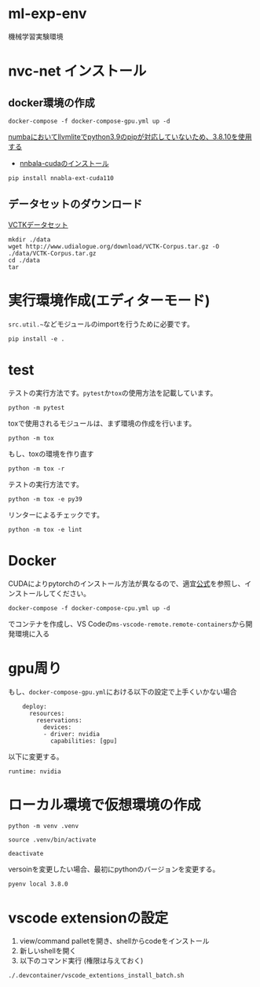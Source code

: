 # ml-exp-env
機械学習実験環境

# nvc-net インストール

## docker環境の作成

```
docker-compose -f docker-compose-gpu.yml up -d
```

[numbaにおいてllvmliteでpython3.9のpipが対応していないため、3.8.10を使用する](https://github.com/numba/llvmlite/issues/621#issuecomment-727142311)

- [nnbala-cudaのインストール](https://nnabla.readthedocs.io/en/latest/python/pip_installation_cuda.html)

```
pip install nnabla-ext-cuda110
```

## データセットのダウンロード

[VCTKデータセット](http://www.udialogue.org/ja/download-ja/cstr-vctk-corpus.html)

```
mkdir ./data
wget http://www.udialogue.org/download/VCTK-Corpus.tar.gz -O ./data/VCTK-Corpus.tar.gz
cd ./data
tar 
```

# 実行環境作成(エディターモード)

`src.util.~`などモジュールのimportを行うために必要です。

```
pip install -e .
```

# test

テストの実行方法です。`pytest`か`tox`の使用方法を記載しています。

```
python -m pytest
```

toxで使用されるモジュールは、まず環境の作成を行います。

```
python -m tox
```


もし、toxの環境を作り直す

```
python -m tox -r
```

テストの実行方法です。
```
python -m tox -e py39
```

リンターによるチェックです。
```
python -m tox -e lint
```

# Docker

 CUDAによりpytorchのインストール方法が異なるので、適宜[公式](https://pytorch.org/)を参照し、インストールしてください。

```
docker-compose -f docker-compose-cpu.yml up -d
```

でコンテナを作成し、VS Codeの`ms-vscode-remote.remote-containers`から開発環境に入る

# gpu周り

もし、`docker-compose-gpu.yml`における以下の設定で上手くいかない場合

```
    deploy:
      resources:
        reservations:
          devices:
          - driver: nvidia
            capabilities: [gpu]
```

以下に変更する。

```
runtime: nvidia
```

# ローカル環境で仮想環境の作成

```
python -m venv .venv
```

```
source .venv/bin/activate
```

```
deactivate
```

versoinを変更したい場合、最初にpythonのバージョンを変更する。
```
pyenv local 3.8.0
```

# vscode extensionの設定

1. view/command palletを開き、shellからcodeをインストール
2. 新しいshellを開く
3. 以下のコマンド実行 (権限は与えておく)

```
./.devcontainer/vscode_extentions_install_batch.sh
```

